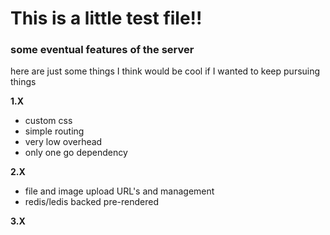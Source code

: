 # This is a little test file!!

### some eventual features of the server
here are just some things I think would be cool if I wanted to keep pursuing things

**1.X**

* custom css
* simple routing
* very low overhead
* only one go dependency

**2.X**

* file and image upload URL's and management
* redis/ledis backed pre-rendered

**3.X**
